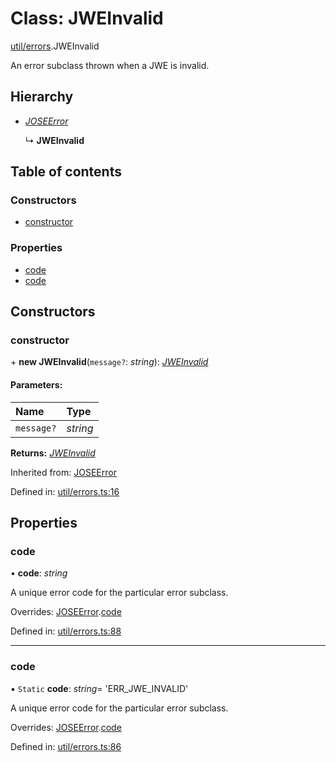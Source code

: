 # Class: JWEInvalid

[util/errors](../modules/util_errors.md).JWEInvalid

An error subclass thrown when a JWE is invalid.

## Hierarchy

* [*JOSEError*](util_errors.joseerror.md)

  ↳ **JWEInvalid**

## Table of contents

### Constructors

- [constructor](util_errors.jweinvalid.md#constructor)

### Properties

- [code](util_errors.jweinvalid.md#code)
- [code](util_errors.jweinvalid.md#code)

## Constructors

### constructor

\+ **new JWEInvalid**(`message?`: *string*): [*JWEInvalid*](util_errors.jweinvalid.md)

#### Parameters:

Name | Type |
:------ | :------ |
`message?` | *string* |

**Returns:** [*JWEInvalid*](util_errors.jweinvalid.md)

Inherited from: [JOSEError](util_errors.joseerror.md)

Defined in: [util/errors.ts:16](https://github.com/panva/jose/blob/v3.11.2/src/util/errors.ts#L16)

## Properties

### code

• **code**: *string*

A unique error code for the particular error subclass.

Overrides: [JOSEError](util_errors.joseerror.md).[code](util_errors.joseerror.md#code)

Defined in: [util/errors.ts:88](https://github.com/panva/jose/blob/v3.11.2/src/util/errors.ts#L88)

___

### code

▪ `Static` **code**: *string*= 'ERR\_JWE\_INVALID'

A unique error code for the particular error subclass.

Overrides: [JOSEError](util_errors.joseerror.md).[code](util_errors.joseerror.md#code)

Defined in: [util/errors.ts:86](https://github.com/panva/jose/blob/v3.11.2/src/util/errors.ts#L86)
